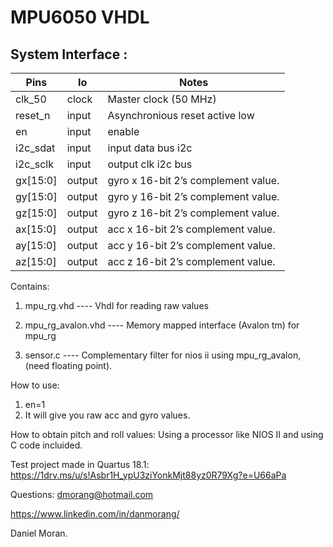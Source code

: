 # MPU6050 VHDL

System Interface :
----------------

| Pins   | Io | Notes |
| -------- | ---- | --------------------- |
| clk_50 | clock | Master clock (50 MHz) |
| reset_n | input | Asynchronious reset active low | 
| en | input | enable |
| i2c_sdat | input | input data bus i2c |
| i2c_sclk | input | output clk i2c bus |
| gx[15:0] | output | gyro x  16-bit 2’s complement value. |
| gy[15:0] | output | gyro y 16-bit 2’s complement value.  |
| gz[15:0] | output | gyro z 16-bit 2’s complement value.  | 
| ax[15:0] | output | acc x 16-bit 2’s complement value.  |
| ay[15:0] | output | acc y 16-bit 2’s complement value.  |
| az[15:0] | output | acc z 16-bit 2’s complement value.  |

Contains:
1. mpu_rg.vhd   ---- Vhdl for reading raw values
2. mpu_rg_avalon.vhd ---- Memory mapped interface (Avalon tm) for mpu_rg

3. sensor.c ---- Complementary filter for nios ii using mpu_rg_avalon, (need floating point).

How to use:
1. en=1
2. It will give you raw acc and gyro values.

How to obtain pitch and roll values:
Using a processor like NIOS II and using C code incluided.

Test project made in Quartus 18.1:
https://1drv.ms/u/s!Asbr1H_ypU3ziYonkMjt88yz0R79Xg?e=U66aPa

Questions:
dmorang@hotmail.com

https://www.linkedin.com/in/danmorang/

Daniel Moran.
